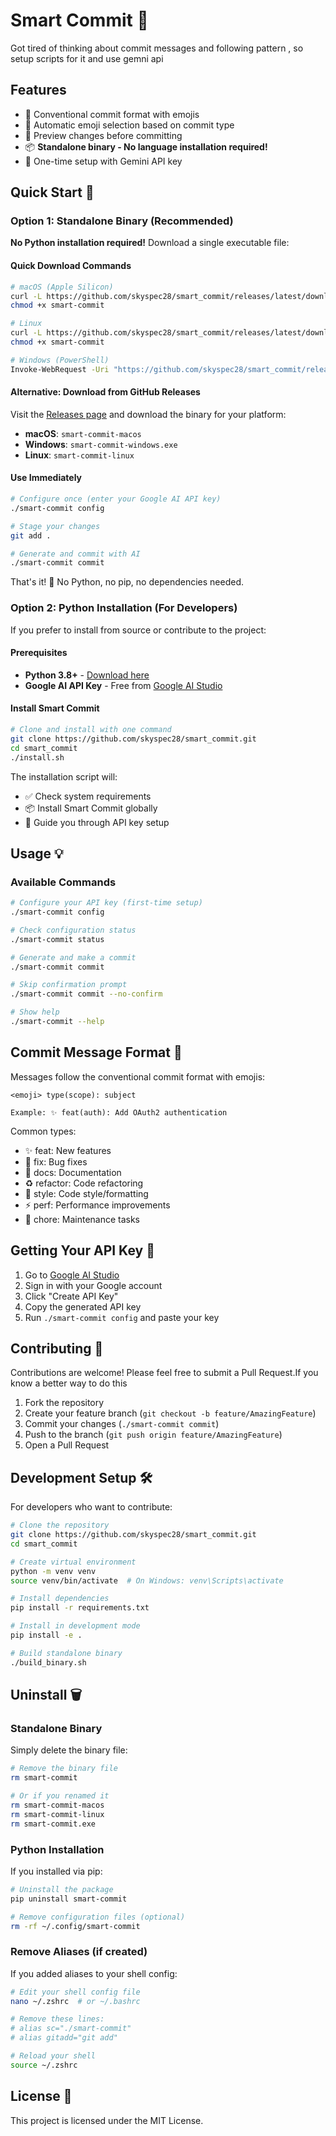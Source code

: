 # Smart Commit 🤖

Got tired of thinking about commit messages and following pattern , so setup scripts for it and use gemni api


## Features 

- 🎯 Conventional commit format with emojis
- 🎨 Automatic emoji selection based on commit type
- 👀 Preview changes before committing
- 📦 **Standalone binary - No language installation required!**
- 🔧 One-time setup with Gemini API key

## Quick Start 🚀

### Option 1: Standalone Binary (Recommended) 

**No Python installation required!** Download a single executable file:

#### Quick Download Commands

```bash
# macOS (Apple Silicon)
curl -L https://github.com/skyspec28/smart_commit/releases/latest/download/smart-commit-macos -o smart-commit
chmod +x smart-commit

# Linux
curl -L https://github.com/skyspec28/smart_commit/releases/latest/download/smart-commit-linux -o smart-commit
chmod +x smart-commit

# Windows (PowerShell)
Invoke-WebRequest -Uri "https://github.com/skyspec28/smart_commit/releases/latest/download/smart-commit-windows.exe" -OutFile "smart-commit.exe"
```

#### Alternative: Download from GitHub Releases

Visit the [Releases page](https://github.com/skyspec28/smart_commit/releases) and download the binary for your platform:

- **macOS**: `smart-commit-macos`
- **Windows**: `smart-commit-windows.exe`
- **Linux**: `smart-commit-linux`

#### Use Immediately

```bash
# Configure once (enter your Google AI API key)
./smart-commit config

# Stage your changes
git add .

# Generate and commit with AI
./smart-commit commit
```

That's it! 🎉 No Python, no pip, no dependencies needed.

### Option 2: Python Installation (For Developers) 

If you prefer to install from source or contribute to the project:

#### Prerequisites
- **Python 3.8+** - [Download here](https://www.python.org/downloads/)
- **Google AI API Key** - Free from [Google AI Studio](https://makersuite.google.com/app/apikey)

#### Install Smart Commit

```bash
# Clone and install with one command
git clone https://github.com/skyspec28/smart_commit.git
cd smart_commit
./install.sh
```

The installation script will:
- ✅ Check system requirements
- 📦 Install Smart Commit globally
- 🔧 Guide you through API key setup

## Usage 💡

### Available Commands

```bash
# Configure your API key (first-time setup)
./smart-commit config

# Check configuration status
./smart-commit status

# Generate and make a commit
./smart-commit commit

# Skip confirmation prompt
./smart-commit commit --no-confirm

# Show help
./smart-commit --help
```


## Commit Message Format 📝

Messages follow the conventional commit format with emojis:

```
<emoji> type(scope): subject

Example: ✨ feat(auth): Add OAuth2 authentication
```

Common types:
- ✨ feat: New features
- 🐛 fix: Bug fixes
- 📝 docs: Documentation
- ♻️ refactor: Code refactoring
- 🎨 style: Code style/formatting
- ⚡ perf: Performance improvements
- 🔧 chore: Maintenance tasks

## Getting Your API Key 🔑

1. Go to [Google AI Studio](https://makersuite.google.com/app/apikey)
2. Sign in with your Google account
3. Click "Create API Key"
4. Copy the generated API key
5. Run `./smart-commit config` and paste your key

## Contributing 🤝

Contributions are welcome! Please feel free to submit a Pull Request.If you know a better way to do this 

1. Fork the repository
2. Create your feature branch (`git checkout -b feature/AmazingFeature`)
3. Commit your changes (`./smart-commit commit`)
4. Push to the branch (`git push origin feature/AmazingFeature`)
5. Open a Pull Request

## Development Setup 🛠️

For developers who want to contribute:

```bash
# Clone the repository
git clone https://github.com/skyspec28/smart_commit.git
cd smart_commit

# Create virtual environment
python -m venv venv
source venv/bin/activate  # On Windows: venv\Scripts\activate

# Install dependencies
pip install -r requirements.txt

# Install in development mode
pip install -e .

# Build standalone binary
./build_binary.sh
```

## Uninstall 🗑️

### Standalone Binary

Simply delete the binary file:

```bash
# Remove the binary file
rm smart-commit

# Or if you renamed it
rm smart-commit-macos
rm smart-commit-linux
rm smart-commit.exe
```

### Python Installation

If you installed via pip:

```bash
# Uninstall the package
pip uninstall smart-commit

# Remove configuration files (optional)
rm -rf ~/.config/smart-commit
```

### Remove Aliases (if created)

If you added aliases to your shell config:

```bash
# Edit your shell config file
nano ~/.zshrc  # or ~/.bashrc

# Remove these lines:
# alias sc="./smart-commit"
# alias gitadd="git add"

# Reload your shell
source ~/.zshrc
```

## License 📄

This project is licensed under the MIT License.
